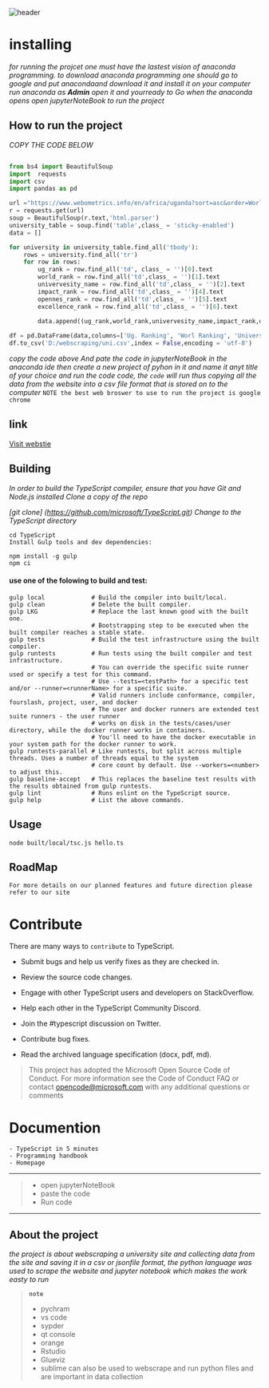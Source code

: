  ![header](https://user-images.githubusercontent.com/68532133/140015898-0e3d123c-3fb6-4113-9723-ea4c4147fcf0.png)
  
  #  installing  
  
_for running the projcet one must have the lastest vision of anaconda programming. to download  anaconda programming one should go to google and put  anacondaand download it and install it on your computer run anaconda as **Admin** open it and yourready to Go when the anaconda opens open jupyterNoteBook to run the project_ 

## How to run the project 
_COPY THE CODE BELOW_
```python 

from bs4 import BeautifulSoup
import  requests
import csv
import pandas as pd

url ="https://www.webometrics.info/en/africa/uganda?sort=asc&order=World%20Rank"
r = requests.get(url)
soup = BeautifulSoup(r.text,'html.parser')
university_table = soup.find('table',class_ = 'sticky-enabled')
data = []

for university in university_table.find_all('tbody'):
    rows = university.find_all('tr')
    for row in rows:
        ug_rank = row.find_all('td', class_ = '')[0].text
        world_rank = row.find_all('td',class_ = '')[1].text
        univervesity_name = row.find_all('td',class_ = '')[2].text
        impact_rank = row.find_all('td',class_ = '')[4].text
        opennes_rank = row.find_all('td',class_ = '')[5].text
        excellence_rank = row.find_all('td',class_ = '')[6].text        
              
        data.append((ug_rank,world_rank,univervesity_name,impact_rank,opennes_rank,excellence_rank))     

df = pd.DataFrame(data,columns=['Ug. Ranking', 'Worl Ranking', 'University Name','Imapct Rank','Oppennes Rank','Excellence Rank'])
df.to_csv('D:/webscraping/uni.csv',index = False,encoding = 'utf-8')
```
_copy the code above And pate the code in jupyterNoteBook in the anaconda ide then create a new project of pyhon in it and name it anyt title of your choice and run the code code, the ``code`` will run thus copying  all the data from the website into a csv file format that is stored on to the computer_
``NOTE the best web broswer to use to run the project is google chrome ``

## link 
 [Visit webstie](https://www.webometrics.info/en/africa/uganda?sort=asc&order=World%20Rank "click me") 

## Building
_In order to build the TypeScript compiler, ensure that you have Git and Node.js installed Clone a copy of the repo_

_[git clone] (https://github.com/microsoft/TypeScript.git)
Change to the TypeScript directory_
```
cd TypeScript
Install Gulp tools and dev dependencies:

npm install -g gulp
npm ci
```

#### use one of the folowing to build and test:
```
gulp local             # Build the compiler into built/local.
gulp clean             # Delete the built compiler.
gulp LKG               # Replace the last known good with the built one.
                       # Bootstrapping step to be executed when the built compiler reaches a stable state.
gulp tests             # Build the test infrastructure using the built compiler.
gulp runtests          # Run tests using the built compiler and test infrastructure.
                       # You can override the specific suite runner used or specify a test for this command.
                       # Use --tests=<testPath> for a specific test and/or --runner=<runnerName> for a specific suite.
                       # Valid runners include conformance, compiler, fourslash, project, user, and docker
                       # The user and docker runners are extended test suite runners - the user runner
                       # works on disk in the tests/cases/user directory, while the docker runner works in containers.
                       # You'll need to have the docker executable in your system path for the docker runner to work.
gulp runtests-parallel # Like runtests, but split across multiple threads. Uses a number of threads equal to the system
                       # core count by default. Use --workers=<number> to adjust this.
gulp baseline-accept   # This replaces the baseline test results with the results obtained from gulp runtests.
gulp lint              # Runs eslint on the TypeScript source.
gulp help              # List the above commands.
```

## Usage
```
node built/local/tsc.js hello.ts
```

## RoadMap
```
For more details on our planned features and future direction please refer to our site
```
# Contribute 
There are many ways to ``contribute`` to TypeScript.

- Submit bugs and help us verify fixes as they are checked in.

- Review the source code changes.

- Engage with other TypeScript users and developers on StackOverflow.

- Help each other in the TypeScript Community Discord.

- Join the #typescript discussion on Twitter.

- Contribute bug fixes.

- Read the archived language specification (docx, pdf, md).

>This project has adopted the Microsoft Open Source Code of Conduct. For more information see the Code of Conduct FAQ or contact opencode@microsoft.com with any additional questions or comments

# Documention 
````
- TypeScript in 5 minutes
- Programming handbook
- Homepage
````
***********
 > - open jupyterNoteBook 
 >  - paste the code
 >  - Run code
 **********
 ## About the project 
 _the project is about webscraping a university site and collecting data from the site and saving it in a csv or jsonfile format, the python language was used to scrape the website and jupyter notebook which makes the work easty to run_
 > **```note```**
 > - pychram
 > - vs code
 > - sypder
 > - qt console
 > - orange 
 > - Rstudio
 > - Glueviz 
 > - sublime 
  can also be used to webscrape and run python files and are important in data collection 






  
 


